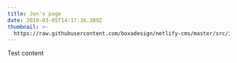 ```yaml
---
title: Jon's page
date: 2019-03-05T14:17:16.389Z
thumbnail: >-
  https://raw.githubusercontent.com/boxadesign/netlify-cms/master/src/images/ons-logo.svg?sanitize=true
---
```

Test content
